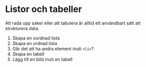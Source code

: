 # Listor och tabeller

Att rada upp saker eller att tabulera är alltid ett användbart sätt att strukturera data.

1. Skapa en oordnad lista
2. Skapa en ordnad lista
3. Går det att ha andra element inuti  `<li>`?
4. Skapa en tabell
5. Lägg till en bild inuti en tabell